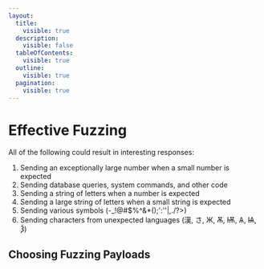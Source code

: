 ```yaml
---
layout:
  title:
    visible: true
  description:
    visible: false
  tableOfContents:
    visible: true
  outline:
    visible: true
  pagination:
    visible: true
---
```


# Effective Fuzzing

All of the following could result in interesting responses:&#x20;

1. Sending an exceptionally large number when a small number is expected
2. Sending database queries, system commands, and other code&#x20;
3. Sending a string of letters when a number is expected&#x20;
4. Sending a large string of letters when a small string is expected&#x20;
5. Sending various symbols (-\_!@#$%^&\*();':''|,./?>)&#x20;
6. Sending characters from unexpected languages (漢, さ, Ж, Ѫ, Ѭ, Ѧ, Ѩ, Ѯ)

## Choosing Fuzzing Payloads

